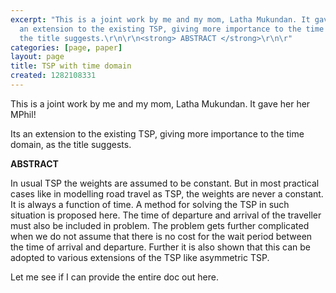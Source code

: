 ```yaml
---
excerpt: "This is a joint work by me and my mom, Latha Mukundan. It gave her her MPhil!\r\n\r\nIts
  an extension to the existing TSP, giving more importance to the time domain, as
  the title suggests.\r\n\r\n<strong> ABSTRACT </strong>\r\n\r"
categories: [page, paper]
layout: page
title: TSP with time domain
created: 1282108331
---
```

This is a joint work by me and my mom, Latha Mukundan. It gave her her MPhil!

Its an extension to the existing TSP, giving more importance to the time domain, as the title suggests.

<strong> ABSTRACT </strong>

In usual TSP the weights are assumed to be constant. But in most practical cases like in modelling road travel as TSP, the weights are never a constant. It is always a function of time. A method for solving the TSP in such situation is proposed here. The time of departure and arrival of the traveller must also be included in problem. The problem gets further complicated when we do not assume that there is no cost for the wait period between the time of arrival and departure. Further it is also shown that this can be adopted to various extensions of the TSP like asymmetric TSP.

Let me see if I can provide the entire doc out here.
